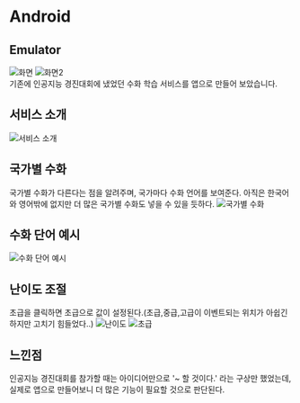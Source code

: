 # Android
## Emulator 
![화면](https://github.com/Jun-1108/Android/assets/48702150/7c55f294-fd67-4bef-a0de-160248aa108e)
![화면2](https://github.com/Jun-1108/Android/assets/48702150/253134e3-e6ad-42e5-a91f-9298eb347180)<br>
기존에 인공지능 경진대회에 냈었던 수화 학습 서비스를 앱으로 만들어 보았습니다.
<br>
## 서비스 소개
![서비스 소개](https://github.com/Jun-1108/Android/assets/48702150/1fc95185-a80c-41c4-a440-a30aec84fce0)

## 국가별 수화
국가별 수화가 다른다는 점을 알려주며, 국가마다 수화 언어를 보여준다. 아직은 한국어와 영어밖에 없지만 더 많은 국가별 수화도 넣을 수 있을 듯하다.
![국가별 수화](https://github.com/Jun-1108/Android/assets/48702150/d166835a-c803-4058-bfba-60abe237d9b6)
## 수화 단어 예시
![수화 단어 예시](https://github.com/Jun-1108/Android/assets/48702150/4799050e-a0c9-461b-a73e-5dc055f109ee)
## 난이도 조절
초급을 클릭하면 초급으로 값이 설정된다.(초급,중급,고급이 이벤트되는 위치가 아쉽긴하지만 고치기 힘들었다..)
![난이도](https://github.com/Jun-1108/Android/assets/48702150/49c4ea88-c2c2-416f-af9d-210ead01d22f)
![초급](https://github.com/Jun-1108/Android/assets/48702150/92bb134c-8abb-40d9-95ac-d19cbb3e1271)
## 느낀점
인공지능 경진대회를 참가할 때는 아이디어만으로 '~ 할 것이다.' 라는 구상만 했었는데, 실제로 앱으로 만들어보니 더 많은 기능이 필요할 것으로 판단된다. 
